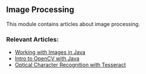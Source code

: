 ## Image Processing

This module contains articles about image processing.

### Relevant Articles:
- [Working with Images in Java](https://www.baeldung.com/java-images)
- [Intro to OpenCV with Java](https://www.baeldung.com/java-opencv)
- [Optical Character Recognition with Tesseract](https://www.baeldung.com/java-ocr-tesseract)
